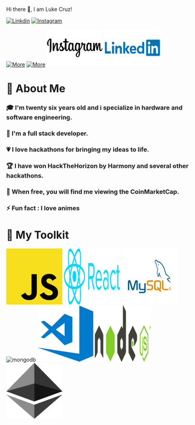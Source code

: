 Hi there 👋, I am Luke Cruz!

[![Linkdin]()](./images/Linkedin-Logo.png "Linkedin")
[![Instagram]()](./images/Instagram-Logo.png "Instagram")

[![More](./images/luke-logo.png)](https://linkfly.to/lukecr "More")
<a href="https://linkfly.to/lukecr"><img src="./images/luke-logo.png" alt="More" width="150" height="100"></a>
<a href=""><img src="./images/Instagram-Logo.png" alt="Instagram" width="150" height="100"></a>
<a href=""><img src="./images/Linkedin-Logo.png" alt="Linkedin" width="150" height="100"></a>



<h1>👦 About Me</h1>


<h3>🎓 I'm twenty six years old and i specialize in hardware and software engineering.</h3>
<h3>🔨 I'm a full stack developer.</h3>
<h3>💗 I love hackathons for bringing my ideas to life.</h3>
<h3>🏆 I have won HackTheHorizon by Harmony and several other hackathons.</h3>
<h3>🚀 When free, you will find me  viewing the CoinMarketCap.</h3>
<h3>⚡ Fun fact : I love animes</h3>

<h1>🧰 My Toolkit</h1>

<img src="./images/js-logo.png" alt="js" width="150" height="150"/>
<img src="./images/react-logo.png" alt="react" width="150" height="150"/>
<img src="/images/MySQL-logo.png" alt="SQL" width="150" height="150"/><br/>
<img src="./images/mongo-logo.png" alt="mongodb" width="150" height="150"/>
<img src="./images/vscode-logo.png" alt="vscode" width="150" height="150"/>
<img src="/images/node-logo.png" alt="nodejs" width="150" height="150"/>
<img src="./images/ethereum-logo.png" alt="ethereum" width="150" height="150"/>


